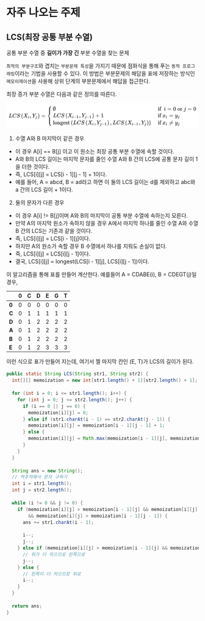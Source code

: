 # 자주 나오는 주제

## LCS(최장 공통 부분 수열)
공통 부분 수열 중 **길이가 가장 긴** 부분 수열을 찾는 문제

`최적의 부분구조`와 겹치는 `부분문제 특성`을 가지기 때문에 점화식을 통해 푸는 `동적 프로그래밍`이라는 기법을 사용할 수 있다. 이 방법은 부분문제의 해답을 표에 저장하는 방식인 `메모이제이션`을 사용해 상위 단계의 부분문제에서 해답을 접근한다.

최장 증가 부분 수열은 다음과 같은 정의를 따른다.

![LCS](images/LCS.png)

1. 수열 A와 B 마지막이 같은 경우
- 이 경우 A[i] == B[j] 이고 이 원소는 최장 공통 부분 수열에 속할 것이다.
- A와 B의 LCS 길이는 마지막 문자를 줄인 수열 A와 B 간의 LCS에 공통 문자 길이 1을 더한 것이다.
- 즉, LCS[i][j] = LCS[i - 1][j - 1] + 1이다.
- 예를 들어, A = abcd, B = ad라고 하면 이 둘의 LCS 길이는 d를 제외하고 abc와 a 간의 LCS 길이 + 1이다.

2. 둘의 문자가 다른 경우
- 이 경우 A[i] != B[j]이며 A와 B의 마지막이 공통 부분 수열에 속하는지 모른다.
- 만약 A의 마지막 원소가 속하지 않을 경우 A에서 마지막 하나를 줄인 수열 A와 수열 B 간의 LCS는 기존과 같을 것이다.
- 즉, LCS[i][j] = LCS[i - 1][j]이다.
- 하지만 A의 원소가 속할 경우 B 수열에서 하나를 지워도 손실이 없다.
- 즉, LCS[i][j] = LCS[i][j - 1]이다.
- 결국, LCS[i][j] = longest(LCS[i - 1][j], LCS[i][j - 1])이다.

이 알고리즘을 통해 표를 만들어 계산한다.
예를들어 A = CDABE(i), B = CDEGT(j)일 경우,

|   |  <center>0</center> |  <center>C</center> |  <center>D</center> |  <center>E</center> |  <center>G</center> |<center>T</center> |
|:--------|:--------:|:--------:|:--------:|:--------:|:--------:|:--------:|
|**0** | <center>0 </center> |0|0|0|0|0|
|**C** | <center>0 </center> |1|1|1|1|1|
|**D** | <center>0 </center> |1|2|2|2|2|
|**A** | <center>0 </center> |1|2|2|2|2|
|**B** | <center>0 </center> |1|2|2|2|2|
|**E** | <center>0 </center> |1|2|3|3|3|

이런 식으로 표가 만들어 지는데, 여기서 젤 마지막 칸인 (E, T)가 LCS의 길이가 된다.

``` Java
public static String LCS(String str1, String str2) {
  int[][] memoization = new int[str1.length() + 1][str2.length() + 1];

  for (int i = 0; i <= str1.length(); i++) {
    for (int j = 0; j <= str2.length(); j++) {
      if (i == 0 || j == 0) {
        memoization[i][j] = 0;
      } else if (str1.charAt(i - 1) == str2.charAt(j - 1)) {
        memoization[i][j] = memoization[i - 1][j - 1] + 1;
      } else {
        memoization[i][j] = Math.max(memoization[i - 1][j], memoization[i][j - 1]);
      }
    }
  }

  String ans = new String();
  // 역추적해서 문자 구하기
  int i = str1.length();
  int j = str2.length();

  while (i != 0 && j != 0) {
    if (memoization[i][j] > memoization[i - 1][j] && memoization[i][j] > memoization[i][j - 1]
        && memoization[i][j] > memoization[i - 1][j - 1]) {
      ans += str1.charAt(i - 1);

      i--;
      j--;
    } else if (memoization[i][j] > memoization[i - 1][j] && memoization[i][j] == memoization[i][j - 1]) {
      // 위가 더 작으므로 왼쪽으로
      j--;
    } else {
      // 왼쪽이 더 작으므로 위로
      i--;
    }
  }

  return ans;
}
```
